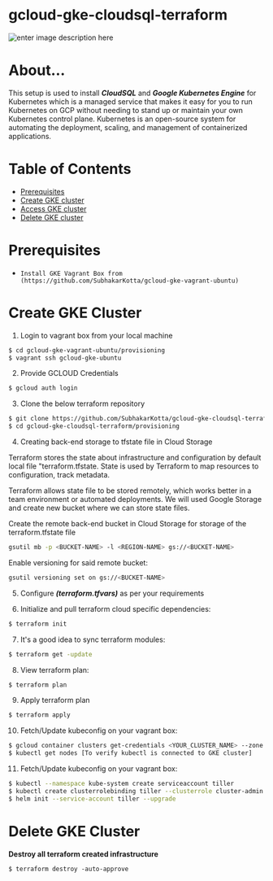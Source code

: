 


# gcloud-gke-cloudsql-terraform
![enter image description here](https://lh3.googleusercontent.com/0N19RhXR2s7UL4yjkT1HtS2lfNze4oYfSk5xUz0D-OCvtLWt1oGw8SV74L5gp8dZrsKBas5Oc1-chQ)

# About...

This setup is used to install ***CloudSQL*** and ***Google Kubernetes Engine*** for Kubernetes which is a managed service that makes it easy for you to run Kubernetes on GCP without needing to stand up or maintain your own Kubernetes control plane. Kubernetes is an open-source system for automating the deployment, scaling, and management of containerized applications.

# Table of Contents

* [Prerequisites](#prerequisites)
* [Create GKE cluster](#create_cluster)
* [Access GKE cluster](#gke)
* [Delete GKE cluster](#delete_cluster)

<a id="prerequisites"></a>
# Prerequisites
* `Install GKE Vagrant Box from (https://github.com/SubhakarKotta/gcloud-gke-vagrant-ubuntu)`


<a id="create_cluster"></a>

# Create GKE Cluster

1. Login to vagrant box from your local machine
```sh
$ cd gcloud-gke-vagrant-ubuntu/provisioning
$ vagrant ssh gcloud-gke-ubuntu
```
2. Provide GCLOUD Credentials
```sh
$ gcloud auth login
```
3. Clone the below terraform repository
```sh
$ git clone https://github.com/SubhakarKotta/gcloud-gke-cloudsql-terraform.git
$ cd gcloud-gke-cloudsql-terraform/provisioning
```
 4. Creating back-end storage to tfstate file in Cloud Storage

Terraform stores the state about infrastructure and configuration by default local file "terraform.tfstate. State is used by Terraform to map resources to configuration, track metadata.

Terraform allows state file to be stored remotely, which works better in a team environment or automated deployments.
We will used Google Storage and create new bucket where we can store state files.

Create the remote back-end bucket in Cloud Storage for storage of the terraform.tfstate file

```sh
gsutil mb -p <BUCKET-NAME> -l <REGION-NAME> gs://<BUCKET-NAME>
```

Enable versioning for said remote bucket:

```sh
gsutil versioning set on gs://<BUCKET-NAME>
```

5.  Configure ***(terraform.tfvars)*** as per your requirements

6.  Initialize and pull terraform cloud specific dependencies:
```sh
$ terraform init
```
7. It's a good idea to sync terraform modules: 
```sh
$ terraform get -update
```
8. View terraform plan:
```sh
$ terraform plan
```
9. Apply terraform plan 
```sh
$ terraform apply
```
10.  Fetch/Update kubeconfig on your vagrant box:
```sh
$ gcloud container clusters get-credentials <YOUR_CLUSTER_NAME> --zone <YOUR_ZONE_NAME> --project <YOUR_PROJECT_ID>
$ kubectl get nodes [To verify kubectl is connected to GKE cluster]
```
11.  Fetch/Update kubeconfig on your vagrant box:
```sh
$ kubectl --namespace kube-system create serviceaccount tiller
$ kubectl create clusterrolebinding tiller --clusterrole cluster-admin --serviceaccount=kube-system:tiller
$ helm init --service-account tiller --upgrade
```
<a id="delete_cluster"></a>
# Delete GKE Cluster
**Destroy all terraform created infrastructure**
```
$ terraform destroy -auto-approve
```
